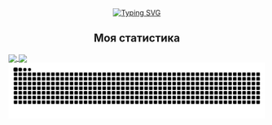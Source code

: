 <div align="center"><a href="https://git.io/typing-svg"><img src="https://readme-typing-svg.demolab.com?font=Ubuntu&size=30&duration=3500&pause=250&color=4D97FF&center=true&vCenter=true&width=800&lines=%D0%9F%D1%80%D0%B8%D0%B2%D0%B5%D1%82!;%D0%94%D0%BE%D0%B1%D1%80%D0%BE+%D0%BF%D0%BE%D0%B6%D0%B0%D0%BB%D0%BE%D0%B2%D0%B0%D1%82%D1%8C+%D0%BD%D0%B0+%D0%BC%D0%BE%D1%8E+%D1%81%D1%82%D1%80%D0%B0%D0%BD%D0%B8%D1%86%D1%83+GitHub!;%D0%AD%D1%82%D0%BE+%D0%BE%D1%84%D0%B8%D1%86%D0%B8%D0%B0%D0%BB%D1%8C%D0%BD%D1%8B%D0%B9+%D0%B0%D0%BA%D0%BA%D0%B0%D1%83%D0%BD%D1%82+%D1%81%D0%BA%D1%80%D0%B5%D1%82%D1%87%D0%B5%D1%80%D0%B0+AGScratcherBest!" alt="Typing SVG" /></a>
<h2>Моя статистика</h2></div>
<a href="https://github.com/anuraghazra/github-readme-stats">
  <img height=200 align="center" src="https://github-readme-stats.vercel.app/api?username=AGScratcherBest&show_icons=true&theme=github_dark&locale=ru&custom_title=%D0%9C%D0%BE%D1%8F%20%D1%81%D1%82%D0%B0%D1%82%D0%B8%D1%81%D1%82%D0%B8%D0%BA%D0%B0%3A&rank_icon=github" />
</a>
<a href="https://github.com/anuraghazra/convoychat">
  <img height=200 align="center" src="https://github-readme-stats.vercel.app/api/top-langs?username=AGScratcherBest&layout=donut-vertical&langs_count=8&card_width=320&locale=ru&theme=github_dark" />
</a>
<picture>
  <source media="(prefers-color-scheme: dark)" srcset="https://raw.githubusercontent.com/AGScratcherBest/AGScratcherBest/output/github-contribution-grid-snake-dark.svg" />
  <source media="(prefers-color-scheme: light)" srcset="https://raw.githubusercontent.com/AGScratcherBest/AGScratcherBest/output/github-contribution-grid-snake.svg" />
  <img alt="github-snake" src="https://raw.githubusercontent.com/AGScratcherBest/AGScratcherBest/output/github-contribution-grid-snake.svg" />
</picture>
